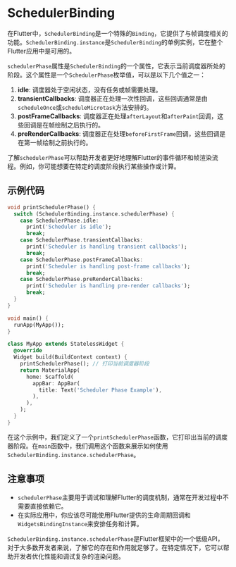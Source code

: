 # SchedulerBinding

在Flutter中，`SchedulerBinding`是一个特殊的`Binding`，它提供了与帧调度相关的功能。`SchedulerBinding.instance`是`SchedulerBinding`的单例实例，它在整个Flutter应用中是可用的。

`schedulerPhase`属性是`SchedulerBinding`的一个属性，它表示当前调度器所处的阶段。这个属性是一个`SchedulerPhase`枚举值，可以是以下几个值之一：

1. **idle**: 调度器处于空闲状态，没有任务或帧需要处理。
2. **transientCallbacks**: 调度器正在处理一次性回调，这些回调通常是由`scheduleOnce`或`scheduleMicrotask`方法安排的。
3. **postFrameCallbacks**: 调度器正在处理`afterLayout`和`afterPaint`回调，这些回调是在帧绘制之后执行的。
4. **preRenderCallbacks**: 调度器正在处理`beforeFirstFrame`回调，这些回调是在第一帧绘制之前执行的。

了解`schedulerPhase`可以帮助开发者更好地理解Flutter的事件循环和帧渲染流程。例如，你可能想要在特定的调度阶段执行某些操作或计算。

## 示例代码

```dart
void printSchedulerPhase() {
  switch (SchedulerBinding.instance.schedulerPhase) {
    case SchedulerPhase.idle:
      print('Scheduler is idle');
      break;
    case SchedulerPhase.transientCallbacks:
      print('Scheduler is handling transient callbacks');
      break;
    case SchedulerPhase.postFrameCallbacks:
      print('Scheduler is handling post-frame callbacks');
      break;
    case SchedulerPhase.preRenderCallbacks:
      print('Scheduler is handling pre-render callbacks');
      break;
  }
}

void main() {
  runApp(MyApp());
}

class MyApp extends StatelessWidget {
  @override
  Widget build(BuildContext context) {
    printSchedulerPhase(); // 打印当前调度器阶段
    return MaterialApp(
      home: Scaffold(
        appBar: AppBar(
          title: Text('Scheduler Phase Example'),
        ),
      ),
    );
  }
}
```

在这个示例中，我们定义了一个`printSchedulerPhase`函数，它打印出当前的调度器阶段。在`main`函数中，我们调用这个函数来展示如何使用`SchedulerBinding.instance.schedulerPhase`。

## 注意事项

- `schedulerPhase`主要用于调试和理解Flutter的调度机制，通常在开发过程中不需要直接依赖它。
- 在实际应用中，你应该尽可能使用Flutter提供的生命周期回调和`WidgetsBindingInstance`来安排任务和计算。

`SchedulerBinding.instance.schedulerPhase`是Flutter框架中的一个低级API，对于大多数开发者来说，了解它的存在和作用就足够了。在特定情况下，它可以帮助开发者优化性能和调试复杂的渲染问题。
